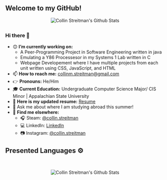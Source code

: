 
## Welcome to my GitHub!
 <p align = "center">
 <img align="center" alt="Collin Streitman's Github Stats" src="https://github-readme-stats.vercel.app/api?username=CStre&count_private=true&show_icons=true&theme=algolia"/><br>

##
### Hi there 👋
<!--
**CStre/CStre** is a ✨ _special_ ✨ repository because its `README.md` (this file) appears on your GitHub profile.
-->

- 😊 **I’m currently working on:** 
    - A Peer-Programming Project in Software Engineering written in java 
    - Emulating a Y86 Processesor in my Systems 1 Lab written in C
    - Webpage Developement where I have multiple projects from each unit  written using CSS,
      JavaScript, and HTML
- 📫 **How to reach me:** collinm.streitman@gmail.com
- 👉 **Pronouns:** He/Him
- 🎓 **Current Education:** Undergraduate Computer Science Major/ CIS Minor | Appalachian State University
- 📝 **Here is my updated resume:** <a href = "https://www.linkedin.com/in/collinstreitman/overlay/1635518693334/single-media-viewer?type=DOCUMENT&amp;profileId=ACoAAB2HY6sBpZ7M5W_ZsKz7eeGtS-daU-b89XU">Resume</a>
- 💭 Ask me about where I am studying abroad this summer!
- 🔎 **Find me elsewhere:**
  - 🎧 Steam: <a href = "https://steamcommunity.com/id/collin-streitman/">@collin.streitman</a>
  - 💻 LinkedIn: <a href = "www.linkedin.com/in/collinstreitman">LinkedIn</a>
  - 📷 Instagram: <a href = "https://www.instagram.com/collin.streitman/">@collin.streitman</a>
    <br>
    
## Presented Languages ⚙️
<br>
  <p align = "center">
    <img align="center" alt="Collin Streitman's Github Stats" src="https://github-readme-stats.vercel.app/api/top-langs/?username=CStre&langs_count=12&card_width=1000&layout=compact&theme=algolia"/>

    

    

